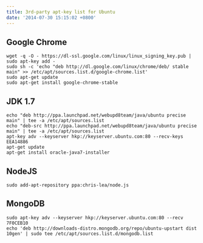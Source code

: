 ```yaml
---
title: 3rd-party apt-key list for Ubuntu
date: '2014-07-30 15:15:02 +0800'
---
```

## Google Chrome

    wget -q -O - https://dl-ssl.google.com/linux/linux_signing_key.pub | sudo apt-key add -
    sudo sh -c 'echo "deb http://dl.google.com/linux/chrome/deb/ stable main" >> /etc/apt/sources.list.d/google-chrome.list'
    sudo apt-get update
    sudo apt-get install google-chrome-stable

## JDK 1.7

    echo "deb http://ppa.launchpad.net/webupd8team/java/ubuntu precise main" | tee -a /etc/apt/sources.list
    echo "deb-src http://ppa.launchpad.net/webupd8team/java/ubuntu precise main" | tee -a /etc/apt/sources.list
    apt-key adv --keyserver hkp://keyserver.ubuntu.com:80 --recv-keys EEA14886
    apt-get update
    apt-get install oracle-java7-installer

## NodeJS

    sudo add-apt-repository ppa:chris-lea/node.js 

## MongoDB

    sudo apt-key adv --keyserver hkp://keyserver.ubuntu.com:80 --recv 7F0CEB10
    echo 'deb http://downloads-distro.mongodb.org/repo/ubuntu-upstart dist 10gen' | sudo tee /etc/apt/sources.list.d/mongodb.list

